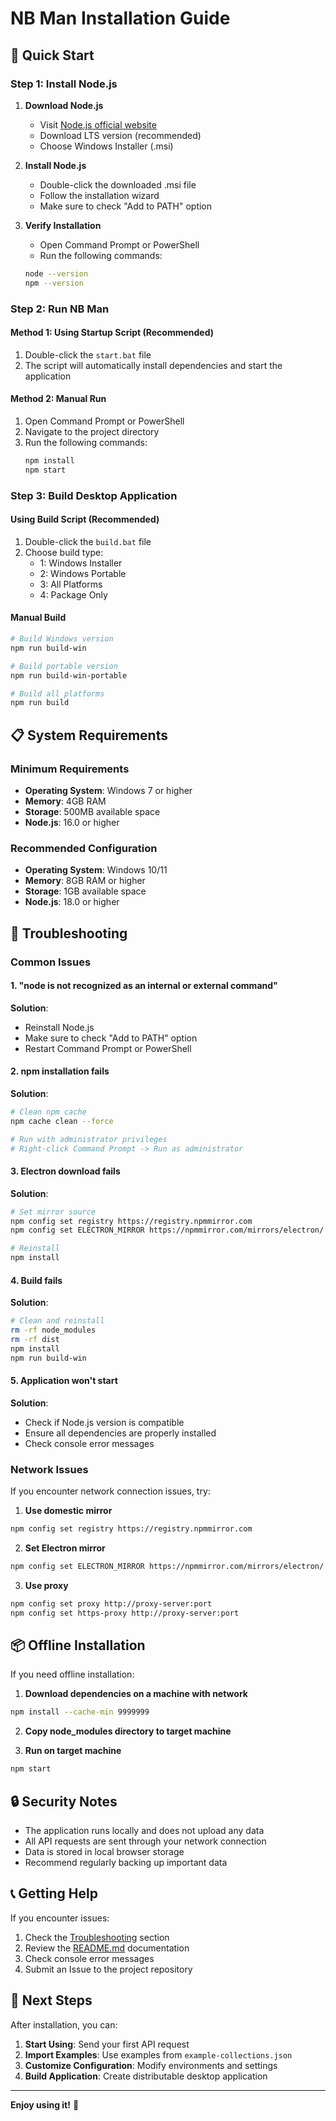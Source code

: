 # NB Man Installation Guide

## 🚀 Quick Start

### Step 1: Install Node.js

1. **Download Node.js**
   - Visit [Node.js official website](https://nodejs.org/)
   - Download LTS version (recommended)
   - Choose Windows Installer (.msi)

2. **Install Node.js**
   - Double-click the downloaded .msi file
   - Follow the installation wizard
   - Make sure to check "Add to PATH" option

3. **Verify Installation**
   - Open Command Prompt or PowerShell
   - Run the following commands:
   ```bash
   node --version
   npm --version
   ```

### Step 2: Run NB Man

#### Method 1: Using Startup Script (Recommended)
1. Double-click the `start.bat` file
2. The script will automatically install dependencies and start the application

#### Method 2: Manual Run
1. Open Command Prompt or PowerShell
2. Navigate to the project directory
3. Run the following commands:
   ```bash
   npm install
   npm start
   ```

### Step 3: Build Desktop Application

#### Using Build Script (Recommended)
1. Double-click the `build.bat` file
2. Choose build type:
   - 1: Windows Installer
   - 2: Windows Portable
   - 3: All Platforms
   - 4: Package Only

#### Manual Build
```bash
# Build Windows version
npm run build-win

# Build portable version
npm run build-win-portable

# Build all platforms
npm run build
```

## 📋 System Requirements

### Minimum Requirements
- **Operating System**: Windows 7 or higher
- **Memory**: 4GB RAM
- **Storage**: 500MB available space
- **Node.js**: 16.0 or higher

### Recommended Configuration
- **Operating System**: Windows 10/11
- **Memory**: 8GB RAM or higher
- **Storage**: 1GB available space
- **Node.js**: 18.0 or higher

## 🔧 Troubleshooting

### Common Issues

#### 1. "node is not recognized as an internal or external command"
**Solution**:
- Reinstall Node.js
- Make sure to check "Add to PATH" option
- Restart Command Prompt or PowerShell

#### 2. npm installation fails
**Solution**:
```bash
# Clean npm cache
npm cache clean --force

# Run with administrator privileges
# Right-click Command Prompt -> Run as administrator
```

#### 3. Electron download fails
**Solution**:
```bash
# Set mirror source
npm config set registry https://registry.npmmirror.com
npm config set ELECTRON_MIRROR https://npmmirror.com/mirrors/electron/

# Reinstall
npm install
```

#### 4. Build fails
**Solution**:
```bash
# Clean and reinstall
rm -rf node_modules
rm -rf dist
npm install
npm run build-win
```

#### 5. Application won't start
**Solution**:
- Check if Node.js version is compatible
- Ensure all dependencies are properly installed
- Check console error messages

### Network Issues

If you encounter network connection issues, try:

1. **Use domestic mirror**
```bash
npm config set registry https://registry.npmmirror.com
```

2. **Set Electron mirror**
```bash
npm config set ELECTRON_MIRROR https://npmmirror.com/mirrors/electron/
```

3. **Use proxy**
```bash
npm config set proxy http://proxy-server:port
npm config set https-proxy http://proxy-server:port
```

## 📦 Offline Installation

If you need offline installation:

1. **Download dependencies on a machine with network**
```bash
npm install --cache-min 9999999
```

2. **Copy node_modules directory to target machine**

3. **Run on target machine**
```bash
npm start
```

## 🔒 Security Notes

- The application runs locally and does not upload any data
- All API requests are sent through your network connection
- Data is stored in local browser storage
- Recommend regularly backing up important data

## 📞 Getting Help

If you encounter issues:

1. Check the [Troubleshooting](#troubleshooting) section
2. Review the [README.md](README.md) documentation
3. Check console error messages
4. Submit an Issue to the project repository

## 🎯 Next Steps

After installation, you can:

1. **Start Using**: Send your first API request
2. **Import Examples**: Use examples from `example-collections.json`
3. **Customize Configuration**: Modify environments and settings
4. **Build Application**: Create distributable desktop application

---

**Enjoy using it!** 🎉 